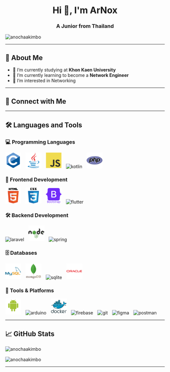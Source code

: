 <h1 align="center">Hi 👋, I'm ArNox</h1>
<h3 align="center">A Junior from Thailand</h3>

<p align="left"> <img src="https://komarev.com/ghpvc/?username=anochaakimbo&label=Profile%20views&color=0e75b6&style=flat" alt="anochaakimbo" /> </p>

---

## 🎯 About Me
- 🔭 I’m currently studying at **Khon Kaen University**  
- 🌱 I’m currently learning to become a **Network Engineer**  
- 👯 I’m interested in Networking

---

## 🔗 Connect with Me  


---

## 🛠️ Languages and Tools  

### 💻 Programming Languages  
<p align="left">
  <img src="https://raw.githubusercontent.com/devicons/devicon/master/icons/c/c-original.svg" alt="c" width="50" height="50" style="margin-right: 10px;"/>
  <img src="https://raw.githubusercontent.com/devicons/devicon/master/icons/java/java-original.svg" alt="java" width="50" height="50" style="margin-right: 10px;"/>
  <img src="https://raw.githubusercontent.com/devicons/devicon/master/icons/javascript/javascript-original.svg" alt="javascript" width="50" height="50" style="margin-right: 10px;"/>
  <img src="https://www.vectorlogo.zone/logos/kotlinlang/kotlinlang-icon.svg" alt="kotlin" width="50" height="50" style="margin-right: 10px;"/>
  <img src="https://raw.githubusercontent.com/devicons/devicon/master/icons/php/php-original.svg" alt="php" width="50" height="50" style="margin-right: 10px;"/>
</p>

### 🎨 Frontend Development  
<p align="left">
  <img src="https://raw.githubusercontent.com/devicons/devicon/master/icons/html5/html5-original-wordmark.svg" alt="html5" width="50" height="50" style="margin-right: 10px;"/>
  <img src="https://raw.githubusercontent.com/devicons/devicon/master/icons/css3/css3-original-wordmark.svg" alt="css3" width="50" height="50" style="margin-right: 10px;"/>
  <img src="https://raw.githubusercontent.com/devicons/devicon/master/icons/bootstrap/bootstrap-plain-wordmark.svg" alt="bootstrap" width="50" height="50" style="margin-right: 10px;"/>
  <img src="https://www.vectorlogo.zone/logos/flutterio/flutterio-icon.svg" alt="flutter" width="50" height="50" style="margin-right: 10px;"/>
</p>

### 🛠️ Backend Development  
<p align="left">
  <img src="https://static-00.iconduck.com/assets.00/laravel-icon-1990x2048-xawylrh0.png" alt="laravel" width="50" height="50" style="margin-right: 10px;"/>
  <img src="https://raw.githubusercontent.com/devicons/devicon/master/icons/nodejs/nodejs-original-wordmark.svg" alt="nodejs" width="50" height="50" style="margin-right: 10px;"/>
  <img src="https://www.vectorlogo.zone/logos/springio/springio-icon.svg" alt="spring" width="50" height="50" style="margin-right: 10px;"/>
</p>

### 🗄️ Databases  
<p align="left">
  <img src="https://raw.githubusercontent.com/devicons/devicon/master/icons/mysql/mysql-original-wordmark.svg" alt="mysql" width="50" height="50" style="margin-right: 10px;"/>
  <img src="https://raw.githubusercontent.com/devicons/devicon/master/icons/mongodb/mongodb-original-wordmark.svg" alt="mongodb" width="50" height="50" style="margin-right: 10px;"/>
  <img src="https://www.vectorlogo.zone/logos/sqlite/sqlite-icon.svg" alt="sqlite" width="50" height="50" style="margin-right: 10px;"/>
  <img src="https://raw.githubusercontent.com/devicons/devicon/master/icons/oracle/oracle-original.svg" alt="oracle" width="50" height="50" style="margin-right: 10px;"/>
</p>

### 🔧 Tools & Platforms  
<p align="left">
  <img src="https://raw.githubusercontent.com/devicons/devicon/master/icons/android/android-original-wordmark.svg" alt="android" width="50" height="50" style="margin-right: 10px;"/>
  <img src="https://cdn.worldvectorlogo.com/logos/arduino-1.svg" alt="arduino" width="50" height="50" style="margin-right: 10px;"/>
  <img src="https://raw.githubusercontent.com/devicons/devicon/master/icons/docker/docker-original-wordmark.svg" alt="docker" width="50" height="50" style="margin-right: 10px;"/>
  <img src="https://www.vectorlogo.zone/logos/firebase/firebase-icon.svg" alt="firebase" width="50" height="50" style="margin-right: 10px;"/>
  <img src="https://www.vectorlogo.zone/logos/git-scm/git-scm-icon.svg" alt="git" width="50" height="50" style="margin-right: 10px;"/>
  <img src="https://www.vectorlogo.zone/logos/figma/figma-icon.svg" alt="figma" width="50" height="50" style="margin-right: 10px;"/>
  <img src="https://www.vectorlogo.zone/logos/getpostman/getpostman-icon.svg" alt="postman" width="50" height="50" style="margin-right: 10px;"/>
</p>

---

## 📈 GitHub Stats  

<p><img align="center" src="https://github-readme-stats.vercel.app/api?username=anochaakimbo&show_icons=true&locale=en" alt="anochaakimbo" /></p>

<p><img align="center" src="https://github-readme-streak-stats.herokuapp.com/?user=anochaakimbo&" alt="anochaakimbo" /></p>

---

